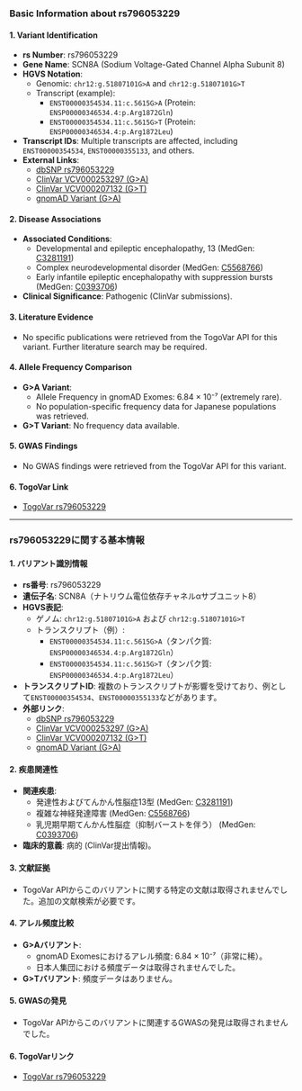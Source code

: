 ### Basic Information about rs796053229

#### 1. **Variant Identification**
- **rs Number**: rs796053229  
- **Gene Name**: SCN8A (Sodium Voltage-Gated Channel Alpha Subunit 8)  
- **HGVS Notation**:  
  - Genomic: `chr12:g.51807101G>A` and `chr12:g.51807101G>T`  
  - Transcript (example):  
    - `ENST00000354534.11:c.5615G>A` (Protein: `ENSP00000346534.4:p.Arg1872Gln`)  
    - `ENST00000354534.11:c.5615G>T` (Protein: `ENSP00000346534.4:p.Arg1872Leu`)  
- **Transcript IDs**: Multiple transcripts are affected, including `ENST00000354534`, `ENST00000355133`, and others.  
- **External Links**:  
  - [dbSNP rs796053229](https://identifiers.org/dbsnp/rs796053229)  
  - [ClinVar VCV000253297 (G>A)](https://www.ncbi.nlm.nih.gov/clinvar/variation/253297)  
  - [ClinVar VCV000207132 (G>T)](https://www.ncbi.nlm.nih.gov/clinvar/variation/207132)  
  - [gnomAD Variant (G>A)](https://gnomad.broadinstitute.org/variant/12-51807101-G-A?dataset=gnomad_r4)  

#### 2. **Disease Associations**
- **Associated Conditions**:  
  - Developmental and epileptic encephalopathy, 13 (MedGen: [C3281191](https://www.ncbi.nlm.nih.gov/medgen/C3281191))  
  - Complex neurodevelopmental disorder (MedGen: [C5568766](https://www.ncbi.nlm.nih.gov/medgen/C5568766))  
  - Early infantile epileptic encephalopathy with suppression bursts (MedGen: [C0393706](https://www.ncbi.nlm.nih.gov/medgen/C0393706))  
- **Clinical Significance**: Pathogenic (ClinVar submissions).  

#### 3. **Literature Evidence**
- No specific publications were retrieved from the TogoVar API for this variant. Further literature search may be required.  

#### 4. **Allele Frequency Comparison**
- **G>A Variant**:  
  - Allele Frequency in gnomAD Exomes: 6.84 × 10⁻⁷ (extremely rare).  
  - No population-specific frequency data for Japanese populations was retrieved.  
- **G>T Variant**: No frequency data available.  

#### 5. **GWAS Findings**
- No GWAS findings were retrieved from the TogoVar API for this variant.  

#### 6. **TogoVar Link**
- [TogoVar rs796053229](https://togovar.org/variant/12-51807101-G-A)  

---

### rs796053229に関する基本情報

#### 1. **バリアント識別情報**
- **rs番号**: rs796053229  
- **遺伝子名**: SCN8A（ナトリウム電位依存チャネルαサブユニット8）  
- **HGVS表記**:  
  - ゲノム: `chr12:g.51807101G>A` および `chr12:g.51807101G>T`  
  - トランスクリプト（例）:  
    - `ENST00000354534.11:c.5615G>A`（タンパク質: `ENSP00000346534.4:p.Arg1872Gln`）  
    - `ENST00000354534.11:c.5615G>T`（タンパク質: `ENSP00000346534.4:p.Arg1872Leu`）  
- **トランスクリプトID**: 複数のトランスクリプトが影響を受けており、例として`ENST00000354534`、`ENST00000355133`などがあります。  
- **外部リンク**:  
  - [dbSNP rs796053229](https://identifiers.org/dbsnp/rs796053229)  
  - [ClinVar VCV000253297 (G>A)](https://www.ncbi.nlm.nih.gov/clinvar/variation/253297)  
  - [ClinVar VCV000207132 (G>T)](https://www.ncbi.nlm.nih.gov/clinvar/variation/207132)  
  - [gnomAD Variant (G>A)](https://gnomad.broadinstitute.org/variant/12-51807101-G-A?dataset=gnomad_r4)  

#### 2. **疾患関連性**
- **関連疾患**:  
  - 発達性およびてんかん性脳症13型 (MedGen: [C3281191](https://www.ncbi.nlm.nih.gov/medgen/C3281191))  
  - 複雑な神経発達障害 (MedGen: [C5568766](https://www.ncbi.nlm.nih.gov/medgen/C5568766))  
  - 乳児期早期てんかん性脳症（抑制バーストを伴う） (MedGen: [C0393706](https://www.ncbi.nlm.nih.gov/medgen/C0393706))  
- **臨床的意義**: 病的 (ClinVar提出情報)。  

#### 3. **文献証拠**
- TogoVar APIからこのバリアントに関する特定の文献は取得されませんでした。追加の文献検索が必要です。  

#### 4. **アレル頻度比較**
- **G>Aバリアント**:  
  - gnomAD Exomesにおけるアレル頻度: 6.84 × 10⁻⁷（非常に稀）。  
  - 日本人集団における頻度データは取得されませんでした。  
- **G>Tバリアント**: 頻度データはありません。  

#### 5. **GWASの発見**
- TogoVar APIからこのバリアントに関連するGWASの発見は取得されませんでした。  

#### 6. **TogoVarリンク**
- [TogoVar rs796053229](https://togovar.org/variant/12-51807101-G-A)  